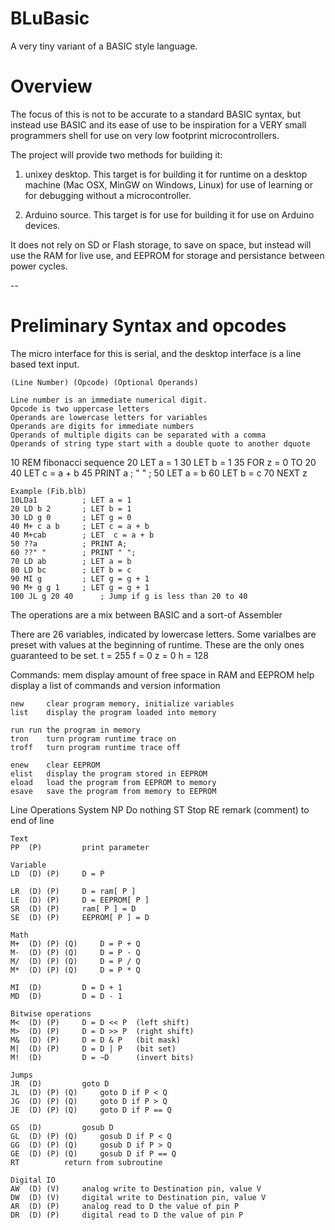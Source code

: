 BLuBasic
========

A very tiny variant of a BASIC style language.

# Overview

The focus of this is not to be accurate to a standard BASIC syntax,
but instead use BASIC and its ease of use to be inspiration for a
VERY small programmers shell for use on very low footprint
microcontrollers.

The project will provide two methods for building it:

1. unixey desktop.  This target is for building it for runtime on a 
   desktop machine (Mac OSX, MinGW on Windows, Linux) for use of learning
   or for debugging without a microcontroller.

2. Arduino source.  This target is for use for building it for use on
   Arduino devices.

It does not rely on SD or Flash storage, to save on space, but
instead will use the RAM for live use, and EEPROM for storage and
persistance between power cycles.

--

# Preliminary Syntax and opcodes

The micro interface for this is serial, and the desktop interface
is a line based text input.

	(Line Number) (Opcode) (Optional Operands)

	Line number is an immediate numerical digit.
	Opcode is two uppercase letters
	Operands are lowercase letters for variables
	Operands are digits for immediate numbers
	Operands of multiple digits can be separated with a comma
	Operands of string type start with a double quote to another dquote 

10 REM fibonacci sequence
20 LET a = 1
30 LET b = 1
35 FOR z = 0 TO 20
40 LET c = a + b
45 PRINT a ; " " ;
50 LET a = b
60 LET b = c
70 NEXT z

	Example (Fib.blb)
	10LDa1			; LET a = 1
	20 LD b 2		; LET b = 1
	30 LD g 0		; LET g = 0
	40 M+ c a b		; LET c = a + b
	40 M+cab		; LET  c = a + b
	50 ??a			; PRINT A;
	60 ??" "		; PRINT " ";
	70 LD ab		; LET a = b
	80 LD bc		; LET b = c
	90 MI g			; LET g = g + 1
	90 M+ g g 1		; LET g = g + 1
	100 JL g 20 40		; Jump if g is less than 20 to 40
	

The operations are a mix between BASIC and a sort-of Assembler

There are 26 variables, indicated by lowercase letters.
Some varialbes are preset with values at the beginning of runtime.
These are the only ones guaranteed to be set.
	t = 255
	f = 0
	z = 0
	h = 128

Commands:
	mem	display amount of free space in RAM and EEPROM
	help	display a list of commands and version information

	new 	clear program memory, initialize variables
	list	display the program loaded into memory

	run	run the program in memory
	tron	turn program runtime trace on
	troff	turn program runtime trace off

	enew	clear EEPROM
	elist	display the program stored in EEPROM
	eload	load the program from EEPROM to memory
	esave	save the program from memory to EEPROM



Line Operations
    System
	NP			Do nothing
	ST			Stop
	RE			remark (comment) to end of line

    Text
	PP  (P)			print parameter

    Variable
	LD  (D) (P)		D = P

	LR  (D) (P)		D = ram[ P ]
	LE  (D) (P)		D = EEPROM[ P ]
	SR  (D) (P)		ram[ P ] = D
	SE  (D) (P)		EEPROM[ P ] = D

    Math
	M+  (D) (P) (Q)		D = P + Q
	M-  (D) (P) (Q)		D = P - Q
	M/  (D) (P) (Q)		D = P / Q
	M*  (D) (P) (Q)		D = P * Q

	MI  (D)			D = D + 1
	MD  (D)			D = D - 1

    Bitwise operations
	M<  (D)	(P)		D = D << P  (left shift)
	M>  (D)	(P)		D = D >> P  (right shift)
	M&  (D) (P)		D = D & P   (bit mask)
	M|  (D) (P)		D = D | P   (bit set)
	M!  (D)			D = ~D      (invert bits)
	
    Jumps
	JR  (D)			goto D
	JL  (D) (P) (Q)		goto D if P < Q
	JG  (D) (P) (Q)		goto D if P > Q
	JE  (D) (P) (Q)		goto D if P == Q

	GS  (D)			gosub D
	GL  (D) (P) (Q)		gosub D if P < Q
	GG  (D) (P) (Q)		gosub D if P > Q
	GE  (D) (P) (Q)		gosub D if P == Q
	RT			return from subroutine

    Digital IO
	AW  (D) (V)		analog write to Destination pin, value V
	DW  (D) (V)		digital write to Destination pin, value V
	AR  (D) (P)		analog read to D the value of pin P
	DR  (D) (P)		digital read to D the value of pin P

